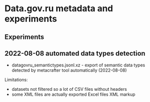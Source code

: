 # Data.gov.ru metadata and experiments



## Experiments

## 2022-08-08 automated data types detection
* datagovru_semantictypes.jsonl.xz - export of semantic data types detected by metacrafter tool automatically (2022-08-08)

Limitations: 
* datasets not filtered so a lot of CSV files without headers 
* some XML files are actually exported Excel files XML markup



